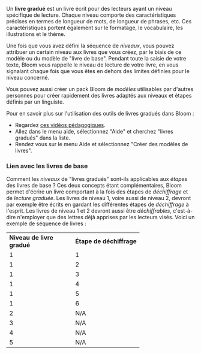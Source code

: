 Un **livre gradué** est un livre écrit pour des lecteurs ayant un niveau spécifique de lecture. Chaque niveau comporte des caractéristiques précises en termes de longueur de mots, de longueur de phrases, etc. Ces caractéristiques portent également sur le formatage, le vocabulaire, les illustrations et le thème.

Une fois que vous avez défini la séquence de *niveaux*, vous pouvez attribuer un certain niveau aux livres que vous créez, par le biais de ce modèle ou du modèle de "livre de base". Pendant toute la saisie de votre texte, Bloom vous rappelle le niveau de lecture de votre livre, en vous signalant chaque fois que vous êtes en dehors des limites définies pour le niveau concerné.

Vous pouvez aussi créer un pack Bloom de *modèles* utilisables par d'autres personnes pour créer rapidement des livres adaptés aux niveaux et étapes définis par un linguiste.

Pour en savoir plus sur l'utilisation des outils de livres gradués dans Bloom :

- Regardez [ces vidéos pédagogiques](http://tiny.cc/8vbwux).
- Allez dans le menu aide, sélectionnez "Aide" et cherchez "livres gradués" dans la liste.
- Rendez vous sur le menu Aide et sélectionnez "Créer des modèles de livres".

### Lien avec les livres de base

Comment les *niveaux* de "livres gradués" sont-ils applicables aux *étapes* des livres de base ? Ces deux concepts étant complémentaires, Bloom permet d'écrire un livre comportant à la fois des étapes de *déchiffrage* et de *lecture graduée*. Les livres de niveau 1, voire aussi de niveau 2, devront par exemple être écrits en gardant les différentes étapes de *déchiffrage* à l'esprit. Les livres de niveau 1 et 2 devront aussi être *déchiffrables*, c'est-à-dire n'employer que des lettres déjà apprises par les lecteurs visés. Voici un exemple de séquence de livres :

<table>
  <tr style="font-weight:bold">
    <td style="width:10em">Niveau de livre gradué </td>
    <td>Étape de déchiffrage </td>
  </tr>
  <tr>    <td>1 </td>    <td>1 </td>  </tr>
  <tr>    <td>1 </td>    <td>2 </td>  </tr>
  <tr>    <td>1 </td>    <td>3 </td>  </tr>
  <tr>    <td>1 </td>    <td>4 </td>  </tr>
  <tr>    <td>1 </td>    <td>5 </td>  </tr>
  <tr>    <td>1 </td>    <td>6 </td>  </tr>
  <tr>    <td>2 </td>    <td>N/A </td>  </tr>
  <tr>    <td>3 </td>    <td>N/A </td>  </tr>
  <tr>    <td>4 </td>    <td>N/A </td>  </tr>
  <tr>    <td>5 </td>    <td>N/A </td>  </tr>
</table>
